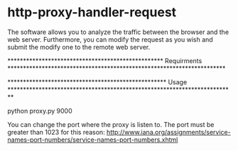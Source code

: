 # http-proxy-handler-request
The software allows you to analyze the traffic between the browser and the web server. Furthermore, you can modify the request as you wish and submit the modify one to the remote web server.

**************************************************  Requirments  **********************************************************************


***************************************************   Usage   *************************************************************************

python proxy.py 9000

You can change the port where the proxy is listen to. The port must be greater than 1023 for this reason: http://www.iana.org/assignments/service-names-port-numbers/service-names-port-numbers.xhtml


